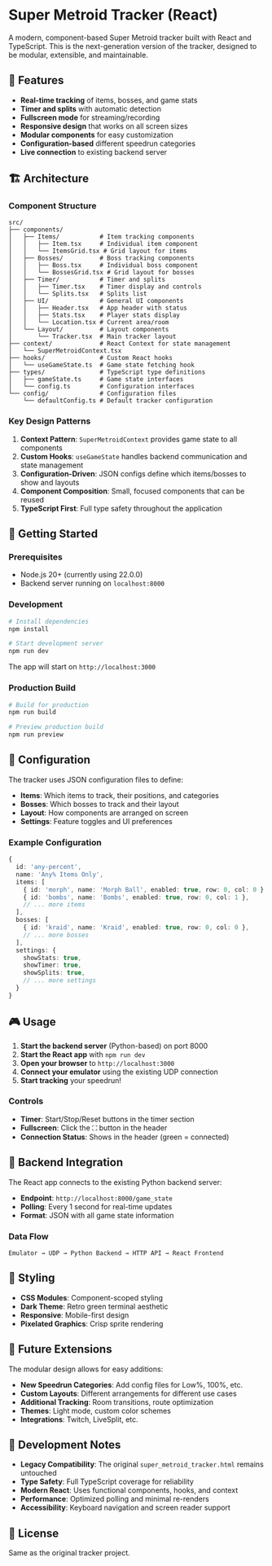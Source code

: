 # Super Metroid Tracker (React)

A modern, component-based Super Metroid tracker built with React and TypeScript. This is the next-generation version of the tracker, designed to be modular, extensible, and maintainable.

## 🎯 Features

- **Real-time tracking** of items, bosses, and game stats
- **Timer and splits** with automatic detection
- **Fullscreen mode** for streaming/recording
- **Responsive design** that works on all screen sizes
- **Modular components** for easy customization
- **Configuration-based** different speedrun categories
- **Live connection** to existing backend server

## 🏗️ Architecture

### Component Structure

```
src/
├── components/
│   ├── Items/           # Item tracking components
│   │   ├── Item.tsx     # Individual item component
│   │   └── ItemsGrid.tsx # Grid layout for items
│   ├── Bosses/          # Boss tracking components
│   │   ├── Boss.tsx     # Individual boss component
│   │   └── BossesGrid.tsx # Grid layout for bosses
│   ├── Timer/           # Timer and splits
│   │   ├── Timer.tsx    # Timer display and controls
│   │   └── Splits.tsx   # Splits list
│   ├── UI/              # General UI components
│   │   ├── Header.tsx   # App header with status
│   │   ├── Stats.tsx    # Player stats display
│   │   └── Location.tsx # Current area/room
│   └── Layout/          # Layout components
│       └── Tracker.tsx  # Main tracker layout
├── context/             # React Context for state management
│   └── SuperMetroidContext.tsx
├── hooks/               # Custom React hooks
│   └── useGameState.ts  # Game state fetching hook
├── types/               # TypeScript type definitions
│   ├── gameState.ts     # Game state interfaces
│   └── config.ts        # Configuration interfaces
└── config/              # Configuration files
    └── defaultConfig.ts # Default tracker configuration
```

### Key Design Patterns

1. **Context Pattern**: `SuperMetroidContext` provides game state to all components
2. **Custom Hooks**: `useGameState` handles backend communication and state management
3. **Configuration-Driven**: JSON configs define which items/bosses to show and layouts
4. **Component Composition**: Small, focused components that can be reused
5. **TypeScript First**: Full type safety throughout the application

## 🚀 Getting Started

### Prerequisites

- Node.js 20+ (currently using 22.0.0)
- Backend server running on `localhost:8000`

### Development

```bash
# Install dependencies
npm install

# Start development server
npm run dev
```

The app will start on `http://localhost:3000`

### Production Build

```bash
# Build for production
npm run build

# Preview production build
npm run preview
```

## 🔧 Configuration

The tracker uses JSON configuration files to define:

- **Items**: Which items to track, their positions, and categories
- **Bosses**: Which bosses to track and their layout
- **Layout**: How components are arranged on screen
- **Settings**: Feature toggles and UI preferences

### Example Configuration

```typescript
{
  id: 'any-percent',
  name: 'Any% Items Only',
  items: [
    { id: 'morph', name: 'Morph Ball', enabled: true, row: 0, col: 0 },
    { id: 'bombs', name: 'Bombs', enabled: true, row: 0, col: 1 },
    // ... more items
  ],
  bosses: [
    { id: 'kraid', name: 'Kraid', enabled: true, row: 0, col: 0 },
    // ... more bosses
  ],
  settings: {
    showStats: true,
    showTimer: true,
    showSplits: true,
    // ... more settings
  }
}
```

## 🎮 Usage

1. **Start the backend server** (Python-based) on port 8000
2. **Start the React app** with `npm run dev`
3. **Open your browser** to `http://localhost:3000`
4. **Connect your emulator** using the existing UDP connection
5. **Start tracking** your speedrun!

### Controls

- **Timer**: Start/Stop/Reset buttons in the timer section
- **Fullscreen**: Click the ⛶ button in the header
- **Connection Status**: Shows in the header (green = connected)

## 🔄 Backend Integration

The React app connects to the existing Python backend server:

- **Endpoint**: `http://localhost:8000/game_state`
- **Polling**: Every 1 second for real-time updates
- **Format**: JSON with all game state information

### Data Flow

```
Emulator → UDP → Python Backend → HTTP API → React Frontend
```

## 🎨 Styling

- **CSS Modules**: Component-scoped styling
- **Dark Theme**: Retro green terminal aesthetic
- **Responsive**: Mobile-first design
- **Pixelated Graphics**: Crisp sprite rendering

## 🧪 Future Extensions

The modular design allows for easy additions:

- **New Speedrun Categories**: Add config files for Low%, 100%, etc.
- **Custom Layouts**: Different arrangements for different use cases
- **Additional Tracking**: Room transitions, route optimization
- **Themes**: Light mode, custom color schemes
- **Integrations**: Twitch, LiveSplit, etc.

## 🔧 Development Notes

- **Legacy Compatibility**: The original `super_metroid_tracker.html` remains untouched
- **Type Safety**: Full TypeScript coverage for reliability
- **Modern React**: Uses functional components, hooks, and context
- **Performance**: Optimized polling and minimal re-renders
- **Accessibility**: Keyboard navigation and screen reader support

## 📝 License

Same as the original tracker project.
